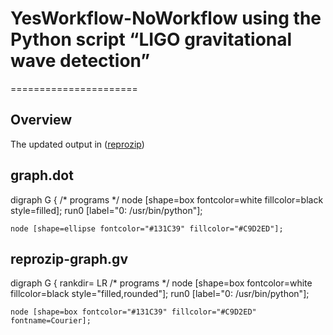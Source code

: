# YesWorkflow-NoWorkflow using the Python script “LIGO gravitational wave detection”

======================

Overview
-------- 
The updated output in ([reprozip](https://github.com/idaks/ligo/tree/master/reprozip "reprozip"))


## graph.dot
digraph G {
    /* programs */
    node [shape=box fontcolor=white fillcolor=black style=filled];
    run0 [label="0: /usr/bin/python"];

    node [shape=ellipse fontcolor="#131C39" fillcolor="#C9D2ED"];


##  reprozip-graph.gv
digraph G {
    rankdir= LR
    /* programs */
    node [shape=box fontcolor=white fillcolor=black style="filled,rounded"];
    run0 [label="0: /usr/bin/python"];

    node [shape=box fontcolor="#131C39" fillcolor="#C9D2ED" fontname=Courier];


 
